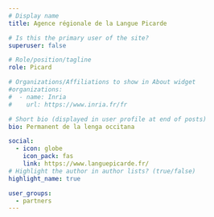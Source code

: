 ```yaml
---
# Display name
title: Agence régionale de la Langue Picarde

# Is this the primary user of the site?
superuser: false

# Role/position/tagline
role: Picard

# Organizations/Affiliations to show in About widget
#organizations:
#  - name: Inria
#    url: https://www.inria.fr/fr

# Short bio (displayed in user profile at end of posts)
bio: Permanent de la lenga occitana

social:
  - icon: globe
    icon_pack: fas
    link: https://www.languepicarde.fr/
# Highlight the author in author lists? (true/false)
highlight_name: true

user_groups:
  - partners
---
```

